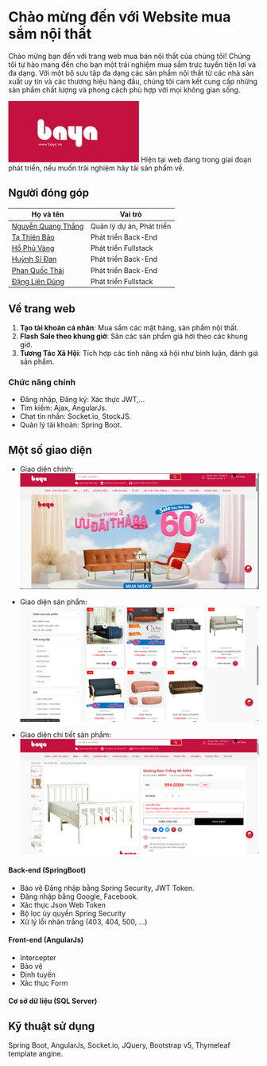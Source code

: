 
# Chào mừng đến với Website mua sắm nội thất 

Chào mừng bạn đến với trang web mua bán nội thất của chúng tôi! Chúng tôi tự hào mang đến cho bạn một trải nghiệm mua sắm trực tuyến tiện lợi và đa dạng. Với một bộ sưu tập đa dạng các sản phẩm nội thất từ các nhà sản xuất uy tín và các thương hiệu hàng đầu, chúng tôi cam kết cung cấp những sản phẩm chất lượng và phong cách phù hợp với mọi không gian sống.


![Logo](./imagespreview/logo.jpg)
Hiện tại web đang trong giai đoạn phát triển, nếu muốn trải nghiệm hãy tải sản phẩm về.

## Người đóng góp
| Họ và tên             | Vai trò                                                                |
| ----------------- | ------------------------------------------------------------------ |
|[Nguyễn Quang Thắng](https://github.com/quangthang1307) | Quản lý dự án, Phát triển |  
|[Tạ Thiên Bảo](https://github.com/baottpc04782) | Phát triển Back-End |  
|[Hồ Phủ Vàng](https://github.com/hophuvang0111) | Phát triển Fullstack | 
|[Huỳnh Sĩ Đan](https://github.com/danbroone1) | Phát triển Back-End |
|[Phan Quốc Thái](https://github.com/phanquocthai198) | Phát triển Back-End |
|[Đặng Liên Dũng](https://github.com/DungDan) | Phát triển Fullstack |

## Về trang web

1. **Tạo tài khoản cá nhân**: Mua sắm các mặt hàng, sản phẩm nội thất.
2. **Flash Sale theo khung giờ**: Săn các sản phẩm giá hời theo các khung giờ.
3. **Tương Tác Xã Hội**: Tích hợp các tính năng xã hội như bình luận, đánh giá sản phẩm.

### Chức năng chính
- Đăng nhập, Đăng ký: Xác thực JWT,...
- Tìm kiếm: Ajax, AngularJs.
- Chat tin nhắn: Socket.io, StockJS.
- Quản lý tài khoản: Spring Boot.

## Một số giao diện

- Giao diện chính:
![App Screenshot](./imagespreview/anh3.jpg)

- Giao diện sản phẩm:
![App Screenshot](./imagespreview/anh2.jpg)

- Giao diện chi tiết sản phẩm: 
![App Screenshot](./imagespreview/anh1.jpg)

#### Back-end (SpringBoot)
- Bảo vệ Đăng nhập bằng Spring Security, JWT Token.
- Đăng nhập bằng Google, Facebook.
- Xác thực Json Web Token
- Bộ lọc ủy quyền Spring Security
- Xử lý lỗi nhãn trắng (403, 404, 500, ...)

#### Front-end (AngularJs)
- Intercepter
- Bảo vệ
- Định tuyến
- Xác thực Form

#### Cơ sở dữ liệu (SQL Server)

## Kỹ thuật sử dụng

Spring Boot, AngularJs, Socket.io, JQuery, Bootstrap v5, Thymeleaf template angine.

